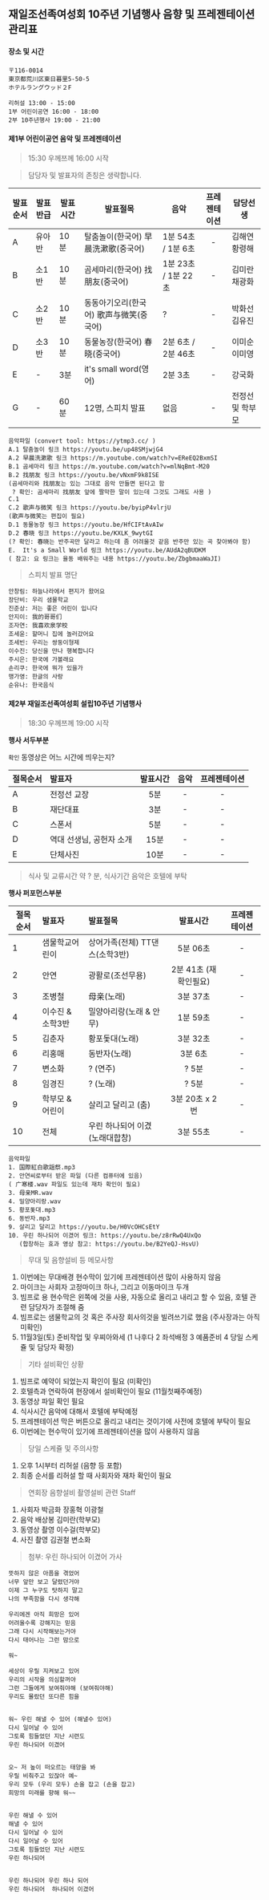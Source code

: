 ## 재일조선족여성회 10주년 기념행사 음향 및 프레젠테이션 관리표 

#### 장소 및 시간
 
```
〒116‐0014　
東京都荒川区東日暮里5‐50‐5　
ホテルラングウッド２F

리허설 13:00 - 15:00 
1부 어린이공연 16:00 - 18:00 
2부 10주년행사 19:00 - 21:00 

```

#### 제1부 어린이공연 음악 및 프레젠테이션 

> 15:30 우께쯔께 16:00 시작 

> 담당자 및 발표자의 존칭은 생략합니다.

발표순서 | 발표반급 | 발표시간 | 발표절목 | 음악 | 프레젠테이션 | 담당선생 
---|---|---|---|---|:---:|---
A|유아반|10분| 탈춤놀이(한국어) 早晨洗漱歌(중국어)| 1분 54초 / 1분 6초 | - | 김해연 황령해
B|소1반|10분| 곰세마리(한국어) 找朋友(중국어)|1분 23초 / 1분 22초 | - | 김미란 채광화
C|소2반|10분| 동동아기오리(한국어) 歌声与微笑(중국어)| ?| -| 박화선 김유진
D|소3반|10분| 동물농장(한국어) 春晓(중국어)|2분 6초 / 2분 46초 |-|이미순 이미영
E|-|3분| it's small word(영어) | 2분 3초 | - | 강국화 
G|-|60분| 12명, 스피치 발표 | 없음 | - | 전정선 및 학부모

```
음악파일 (convert tool: https://ytmp3.cc/ )
A.1 탈춤놀이 링크 https://youtu.be/up48SMjwjG4 
A.2 早晨洗漱歌 링크 https://m.youtube.com/watch?v=EReEQ2BxmSI
B.1 곰세마리 링크 https://m.youtube.com/watch?v=mlNqBmt-M20
B.2 找朋友 링크 https://youtu.be/vNxmF9k8ISE
(곰세마리와 找朋友는 있는 그대로 음악 만들면 된다고 함 
 ? 확인: 곰세마리 找朋友 앞에 짤막한 말이 있는데 그것도 그래도 사용 )
C.1
C.2 歌声与微笑 링크 https://youtu.be/byipP4vlrjU
(歌声与微笑는 편집이 필요)
D.1 동물농장 링크 https://youtu.be/HfCIFtAvAIw
D.2 春晓 링크 https://youtu.be/KXLK_9wytGI
(? 확인: 春晓는 반주곡만 달라고 하는데 좀 어려울것 같음 반주만 있는 곡 찾아봐야 함)
E.  It's a Small World 링크 https://youtu.be/AUdA2qBUDKM
( 참고: 요 링크는 율동 배워주는 내용 https://youtu.be/ZbgbmaaWaJI) 

```


> 스피치 발표 명단

``` 
안창림: 하늘나라에서 편지가 왔어요 
장단비: 우리 샘물학교 
진준상: 저는 좋은 어린이 입니다
안지이: 我的哥哥们
조자연: 我喜欢泉学校
조세윤: 할머니 집에 놀러갔어요 
조세빈: 우리는 쌍둥이형제 
이수진: 당신을 만나 행복합니다
주시은: 한국에 가볼래요 
손리쿠: 한국에 뭐가 있을가
맹가영: 한글의 사랑 
순유나: 한국음식 
```

#### 제2부 재일조선족여성회 설립10주년 기념행사 

> 18:30 우께쯔께 19:00 시작 

**행사 서두부분** 

`확인` 동영상은 어느 시간에 띄우는지?

절목순서 | 발표자 | 발표시간 | 음악 | 프레젠테이션 
---|:---|:---:|:---:|:---:
A | 전정선 교장 | 5분 | - | - 
B | 재단대표 | 3분 | - | - 
C | 스폰서 | 5분 | - | - 
D | 역대 선생님, 공헌자 소개 | 15분 | - | - 
E | 단체사진 | 10분 | - | - 

> 식사 및 교류시간 약 ? 분, 식사기간 음악은 호텔에 부탁 
 
**행사 퍼포먼스부분** 

절목순서 | 발표자 | 발표절목 | 발표시간 | 프레젠테이션 
---|:---|:---|:---:|:---:
1 | 샘물학교어린이 | 상어가족(전체) TT댄스(소학3반) | 5분 06초 | - 
2 | 안연 | 광활로(조선무용) | 2분 41초 (재확인필요)  | -
3 | 조병철 | 母亲(노래) | 3분 37초 | - 
4 | 이수진 & 소학3반 | 밀양아리랑(노래 & 안무) | 1분 59초 | -
5 | 김춘자 | 황포돛대(노래) | 3분 32초 | -
6 | 리홍매 | 동반자(노래) | 3분 6초 | -
7 | 변소화 | ? (연주) | ? 5분 | -
8 | 임경진 | ? (노래) | ? 5분 | -
9 | 학부모 & 어린이 | 살리고 달리고 (춤) | 3분 20초 x 2번 | -
10 | 전체 | 우린 하나되어 이겼 (노래대합창) | 3분 55초 | -

```
음악파일
1. 国際紅白歌謡祭.mp3
2. 안연씨로부터 받은 파일 (다른 컴퓨터에 있음)
( 广寒楼.wav 파일도 있는데 재차 확인이 필요)
3. 母亲MR.wav
4. 밀양아리랑.wav
5. 황포돛대.mp3
6. 동반자.mp3
9. 살리고 달리고 https://youtu.be/H0VcOHCsEtY
10. 우린 하나되어 이겼어 링크: https://youtu.be/z8rRwQ4UxQo
   (합창하는 효과 영상 참고: https://youtu.be/B2YeQJ-HsvU) 

```

> 무대 및 음향설비 등 메모사항 
1. 이번에는 무대배경 현수막이 있기에 프레젠테이션 많이 사용하지 않음 
2. 마이크는 사회자 고정마이크 하나, 그리고 이동마이크 두개
3. 빔프로 용 현수막은 왼쪽에 것을 사용, 자동으로 올리고 내리고 할 수 있음, 호텔 관련 담당자가 조절해 줌 
4. 빔프로는 샘물학교의 것 혹은 주사장 회사의것을 빌려쓰기로 했음 (주사장과는 아직 미확인) 
5. 11월3일(토) 준비작업 및 우찌아와세 (1 나후다 2 좌석배정 3 예품준비 4 당일 스케쥴 및 담당자 확정)

> 기타 설비확인 상황 
1. 빔프로 예약이 되었는지 확인이 필요 (미확인)
2. 호텔측과 연락하여 현장에서 설비확인이 필요 (11월첫째주예정)
3. 동영상 파일 확인 필요 
4. 식사시간 음악에 대해서 호텔에 부탁예정 
5. 프레젠테이션 막은 버튼으로 올리고 내리는 것이기에 사전에 호텔에 부탁이 필요 
6. 이번에는 현수막이 있기에 프레젠테이션을 많이 사용하지 않음 

> 당일 스케쥴 및 주의사항 
1. 오후 1시부터 리허설 (음향 등 포함)
2. 최종 순서를 리허설 할 때 사회자와 재차 확인이 필요 

> 연회장 음향설비 촬영설비 관련 Staff 
1. 사회자 박금화 장홍혁 이광철 
2. 음악 배상봉 김미란(학부모)
3. 동영상 촬영 이수걸(학부모)
4. 사진 촬영 김권철 변소화 

> 첨부: 우린 하나되어 이겼어 가사 

```
뜻하지 않은 아픔을 겪었어
너무 앞만 보고 달렸던거야
이제 그 누구도 탓하지 말고 
나의 부족함을 다시 생각해

우리에겐 아직 희망은 있어 
어려울수록 강해지는 믿음
그래 다시 시작해보는거야 
다시 태어나는 그런 맘으로 

워~

세상이 우릴 지켜보고 있어 
우리의 시작을 의심할꺼야
그런 그들에게 보여줘야해 (보여줘야해)
우리도 몰랐던 또다른 힘을  
 

워~ 우린 해낼 수 있어 (해낼수 있어)
다시 일어날 수 있어
그토록 힘들었던 지난 시련도 
우린 하나되어 이겼어 
 

오~ 저 높이 떠오르는 태양을 봐
우릴 비춰주고 있잖아 예~
우리 모두 (우리 모두) 손을 잡고 (손을 잡고)
희망의 미래를 향해 워~~ 


우린 해낼 수 있어
해낼 수 있어
다시 일어날 수 있어
다시 일어날 수 있어
그토록 힘들었던 지난 시련도
우린 하나되어 


우린 하나되어 우린 하나 되어 
우린 하나되어  하나되어 이겼어
```









